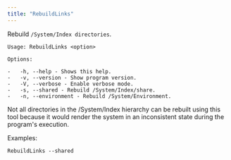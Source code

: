 ```yaml
---
title: "RebuildLinks"
---
```


Rebuild `/System/Index directories`.

```
Usage: RebuildLinks <option>

Options:

-   -h, --help - Shows this help.
-   -v, --version - Show program version.
-   -V, --verbose - Enable verbose mode.
-   -s, --shared - Rebuild /System/Index/share.
-   -n, --environment - Rebuild /System/Environment.
```

Not all directories in the /System/Index hierarchy can be rebuilt using this
tool because it would render the system in an inconsistent state during the
program's execution.

Examples:

```fish
RebuildLinks --shared
```
